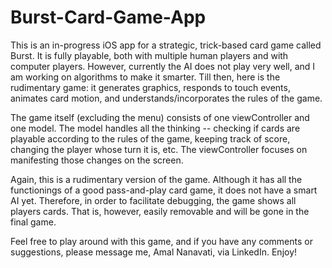 Burst-Card-Game-App
===================

This is an in-progress iOS app for a strategic, trick-based card game called Burst.  It is fully playable, both with multiple human players and with computer players.  However, currently the AI does not play very well, and I am working on algorithms to make it smarter.  Till then, here is the rudimentary game: it generates graphics, responds to touch events, animates card motion, and understands/incorporates the rules of the game.

The game itself (excluding the menu) consists of one viewController and one model.  The model handles all the thinking -- checking if cards are playable according to the rules of the game, keeping track of score, changing the player whose turn it is, etc.  The viewController focuses on manifesting those changes on the screen.

Again, this is a rudimentary version of the game.  Although it has all the functionings of a good pass-and-play card game, it does not have a smart AI yet.  Therefore, in order to facilitate debugging, the game shows all players cards.  That is, however, easily removable and will be gone in the final game.

Feel free to play around with this game, and if you have any comments or suggestions, please message me, Amal Nanavati, via LinkedIn.  Enjoy!

